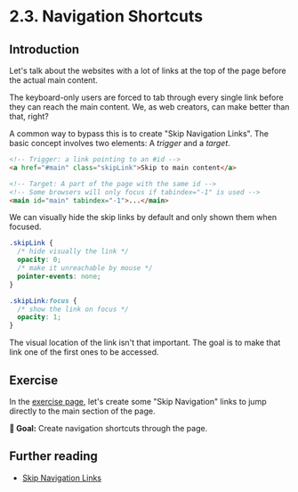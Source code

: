 # 2.3. Navigation Shortcuts

## Introduction

Let's talk about the websites with a lot of links at the top of the page before the actual main content.

The keyboard-only users are forced to tab through every single link before they can reach the main content. We, as web creators, can make better than that, right?

A common way to bypass this is to create "Skip Navigation Links". The basic concept involves two elements: A _trigger_ and a _target_.

```html
<!-- Trigger: a link pointing to an #id -->
<a href="#main" class="skipLink">Skip to main content</a>

<!-- Target: A part of the page with the same id -->
<!-- Some browsers will only focus if tabindex="-1" is used -->
<main id="main" tabindex="-1">...</main>
```

We can visually hide the skip links by default and only shown them when focused.

```css
.skipLink {
  /* hide visually the link */
  opacity: 0;
  /* make it unreachable by mouse */
  pointer-events: none;
}

.skipLink:focus {
  /* show the link on focus */
  opacity: 1;
}
```

The visual location of the link isn't that important. The goal is to make that link one of the first ones to be accessed.

## Exercise

In the [exercise page](../exercises/2.3.html),
let's create some "Skip Navigation" links to jump directly to the main section of the page.

**🎯 Goal:** Create navigation shortcuts through the page.

## Further reading

- [Skip Navigation Links](https://webaim.org/techniques/skipnav/)

